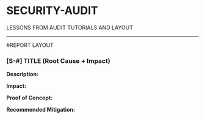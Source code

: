 # SECURITY-AUDIT
LESSONS FROM AUDIT TUTORIALS AND LAYOUT

----------
#REPORT LAYOUT

### [S-#] TITLE (Root Cause + Impact)

**Description:** 

**Impact:** 

**Proof of Concept:**

**Recommended Mitigation:** 
